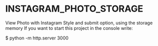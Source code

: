 # INSTAGRAM_PHOTO_STORAGE
View Photo with Instagram Style and submit option,  using the storage memory
If you want to  start this project 
in the console write:

$ python -m http.server 3000
